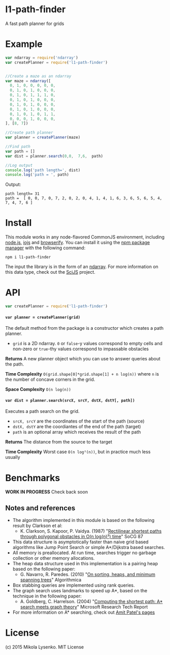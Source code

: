 l1-path-finder
==============
A fast path planner for grids


# Example

```javascript
var ndarray = require('ndarray')
var createPlanner = require('l1-path-finder')


//Create a maze as an ndarray
var maze = ndarray([
  0, 1, 0, 0, 0, 0, 0,
  0, 1, 0, 1, 0, 0, 0,
  0, 1, 0, 1, 1, 1, 0,
  0, 1, 0, 1, 0, 0, 0,
  0, 1, 0, 1, 0, 0, 0,
  0, 1, 0, 1, 0, 0, 0,
  0, 1, 0, 1, 0, 1, 1,
  0, 0, 0, 1, 0, 0, 0,
], [8, 7])

//Create path planner
var planner = createPlanner(maze)

//Find path
var path = []
var dist = planner.search(0,0,  7,6,  path)

//Log output
console.log('path length=', dist)
console.log('path = ', path)
```

Output:

```
path length= 31
path =  [ 0, 0, 7, 0, 7, 2, 0, 2, 0, 4, 1, 4, 1, 6, 3, 6, 5, 6, 5, 4, 7, 4, 7, 6 ]
```

# Install
This module works in any node-flavored CommonJS environment, including [node.js](https://nodejs.org/), [iojs](https://iojs.org/en/index.html) and [browserify](http://browserify.org/).  You can install it using the [npm package manager](https://docs.npmjs.com/) with the following command:

```
npm i l1-path-finder
```

The input the library is in the form of an [ndarray](https://github.com/scijs/ndarray).  For more information on this data type, check out the [SciJS](https://scijs.net) project.

# API

```javascript
var createPlanner = require('l1-path-finder')
```

#### `var planner = createPlanner(grid)`
The default method from the package is a constructor which creates a path planner.

* `grid` is a 2D ndarray.  `0` or `false`-y values correspond to empty cells and non-zero or `true`-thy values correspond to impassable obstacles

**Returns** A new planner object which you can use to answer queries about the path.

**Time Complexity** `O(grid.shape[0]*grid.shape[1] + n log(n))` where `n` is the number of concave corners in the grid.

**Space Complexity** `O(n log(n))`

#### `var dist = planner.search(srcX, srcY, dstX, dstY[, path])`
Executes a path search on the grid.

* `srcX, srcY` are the coordinates of the start of the path (source)
* `dstX, dstY` are the coordiantes of the end of the path (target)
* `path` is an optional array which receives the result of the path

**Returns** The distance from the source to the target

**Time Complexity** Worst case `O(n log²(n))`, but in practice much less usually

# Benchmarks

**WORK IN PROGRESS** Check back soon

## Notes and references

* The algorithm implemented in this module is based on the following result by Clarkson et al:
    + K. Clarkson, S. Kapoor, P. Vaidya. (1987) "[Rectilinear shortest paths through polygonal obstacles in O(n log(n)²) time](http://dl.acm.org/citation.cfm?id=41985)" SoCG 87
* This data structure is asymptotically faster than naive grid based algorithms like Jump Point Search or simple A*/Dijkstra based searches.
* All memory is preallocated.  At run time, searches trigger no garbage collection or other memory allocations.
* The heap data structure used in this implementation is a pairing heap based on the following paper:
    + G. Navarro, R. Paredes. (2010) "[On sorting, heaps, and minimum spanning trees](http://citeseerx.ist.psu.edu/viewdoc/summary?doi=10.1.1.218.3241)" Algorithmica
* Box stabbing queries are implemented using rank queries.
* The graph search uses landmarks to speed up A*, based on the technique in the following paper:
    + A. Goldberg, C. Harrelson. (2004) "[Computing the shortest path: A* search meets graph theory](http://research.microsoft.com/pubs/64511/tr-2004-24.pdf)" Microsoft Research Tech Report
* For more information on A* searching, check out [Amit Patel's pages](http://theory.stanford.edu/~amitp/GameProgramming/)

# License
(c) 2015 Mikola Lysenko. MIT License
